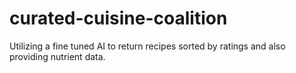 # curated-cuisine-coalition
Utilizing a fine tuned AI to return recipes sorted by ratings and also providing nutrient data.
